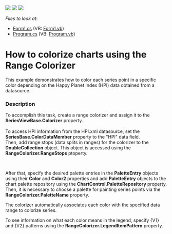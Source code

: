 <!-- default badges list -->
![](https://img.shields.io/endpoint?url=https://codecentral.devexpress.com/api/v1/VersionRange/128572884/19.1.3%2B)
[![](https://img.shields.io/badge/Open_in_DevExpress_Support_Center-FF7200?style=flat-square&logo=DevExpress&logoColor=white)](https://supportcenter.devexpress.com/ticket/details/T232519)
[![](https://img.shields.io/badge/📖_How_to_use_DevExpress_Examples-e9f6fc?style=flat-square)](https://docs.devexpress.com/GeneralInformation/403183)
<!-- default badges end -->
<!-- default file list -->
*Files to look at*:

* [Form1.cs](./CS/RangeColorizerExample/Form1.cs) (VB: [Form1.vb](./VB/RangeColorizerExample/Form1.vb))
* [Program.cs](./CS/RangeColorizerExample/Program.cs) (VB: [Program.vb](./VB/RangeColorizerExample/Program.vb))
<!-- default file list end -->
# How to colorize charts using the Range Colorizer 


This example demonstrates how to color each series point in a specific color depending on the Happy Planet Index (HPI) data obtained from a datasource.<br />


<h3>Description</h3>

To accomplish this task, create a range colorizer and assign it to the <strong>SeriesViewBase.Colorizer</strong> property.<br /><br />To access HPI information from the HPI.xml datasource, set the <strong>SeriesBase.ColorDataMember</strong> property to the "HPI" data field.<br />Then, add range stops (data splits in ranges) for the colorizer to the<strong> DoubleCollection</strong> object. This object is accessed using the<strong> RangeColorizer.RangeStops</strong> ptoperty.
<p>&nbsp;</p>
<p>After that, specify the desired palette entries in the <strong>PaletteEntry</strong> objects using their <strong>Color</strong> and <strong>Color2</strong> properties and add <strong>PaletteEntry</strong> objects to the chart palette repository using the <strong>ChartControl.PaletteRepository</strong> property. Then, it is necessary to choose a palette for painting series points via the <strong>RangeColorizer.PaletteName</strong> property.</p>
<p>The colorizer automatically associates each color with the specified data range to colorize series.</p>
<p>To see information on what each color means in the legend, specify {V1} and {V2} patterns using the <strong>RangeColorizer.LegendItemPattern</strong> property.</p>

<br/>



